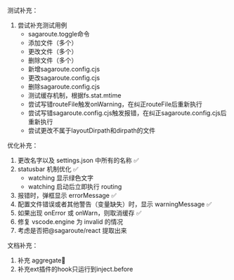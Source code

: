 测试补充：

1. 尝试补充测试用例
   - sagaroute.toggle命令
   - 添加文件（多个）
   - 更改文件（多个）
   - 删除文件（多个）
   - 新增sagaroute.config.cjs
   - 更改sagaroute.config.cjs
   - 删除sagaroute.config.cjs
   - 测试缓存机制，根据fs.stat.mtime
   - 尝试写错routeFile触发onWarning，在纠正routeFile后重新执行
   - 尝试写错sagaroute.config.cjs触发报错，在纠正sagaroute.config.cjs后重新执行
   - 尝试更改不属于layoutDirpath和dirpath的文件

优化补充：

1. 更改名字以及 settings.json 中所有的名称 ✅
2. statusbar 机制优化 ✅
   - watching 显示绿色文字
   - watching 启动后立即执行 routing
3. 报错时，弹框显示 errorMessage ✅
4. 配置文件错误或者其他警告（变量缺失）时，显示 warningMessage ✅
5. 如果出现 onError 或 onWarn，则取消缓存 ✅
6. 修复 vscode.engine 为 invalid 的情况
7. 考虑是否把@sagaroute/react 提取出来

文档补充：

1. 补充 aggregate📇
2. 补充ext插件的hook只运行到inject.before
